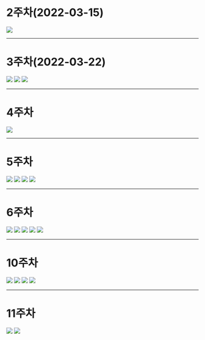 # 2주차(2022-03-15)
<img width="" height="" src="./pic/2st.png.jpg"></img>

---------------------------------------------------------------------------

# 3주차(2022-03-22)
<img width="" height="" src="./pic/3st_1.jpg"></img>
<img width="" height="" src="./pic/3st_2.jpg"></img>
<img width="" height="" src="./pic/3st_3.jpg"></img>

---------------------------------------------------------------------------

# 4주차
<img width="" height="" src="./pic/4st.jpg"></img>

---------------------------------------------------------------------------

# 5주차
<img width="" height="" src="./pic/5st_1.jpg"></img>
<img width="" height="" src="./pic/5st_2.jpg"></img>
<img width="" height="" src="./pic/5st_3.jpg"></img>
<img width="" height="" src="./pic/5st_4.jpg"></img>

---------------------------------------------------------------------------

# 6주차
<img width="" height="" src="./pic/6st_1.jpg"></img>
<img width="" height="" src="./pic/6st_2.jpg"></img>
<img width="" height="" src="./pic/6st_3.jpg"></img>
<img width="" height="" src="./pic/6st_4.jpg"></img>
<img width="" height="" src="./pic/6st_5.jpg"></img>


---------------------------------------------------------------------------

# 10주차
<img width="" height="" src="./pic/10st_1.jpg"></img>
<img width="" height="" src="./pic/10st_2.jpg"></img>
<img width="" height="" src="./pic/10st_3.jpg"></img>
<img width="" height="" src="./pic/10st_4.jpg"></img>

---------------------------------------------------------------------------

# 11주차
<img width="" height="" src="./pic/11st_1.jpg"></img>
<img width="" height="" src="./pic/11st_2.jpg"></img>
